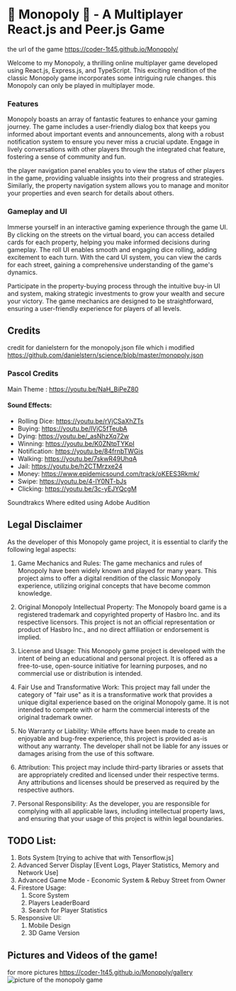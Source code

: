 # 🎲 Monopoly 🎲 - A Multiplayer React.js and Peer.js Game

the url of the game https://coder-1t45.github.io/Monopoly/

Welcome to my Monopoly, a thrilling online multiplayer game developed using React.js, Express.js, and TypeScript. This exciting rendition of the classic Monopoly game incorporates some intriguing rule changes. this Monopoly can only be played in multiplayer mode.

### Features

Monopoly boasts an array of fantastic features to enhance your gaming journey. The game includes a user-friendly dialog box that keeps you informed about important events and announcements, along with a robust notification system to ensure you never miss a crucial update. Engage in lively conversations with other players through the integrated chat feature, fostering a sense of community and fun.

the player navigation panel enables you to view the status of other players in the game, providing valuable insights into their progress and strategies. Similarly, the property navigation system allows you to manage and monitor your properties and even search for details about others.

### Gameplay and UI

Immerse yourself in an interactive gaming experience through the game UI. By clicking on the streets on the virtual board, you can access detailed cards for each property, helping you make informed decisions during gameplay. The roll UI enables smooth and engaging dice rolling, adding excitement to each turn. With the card UI system, you can view the cards for each street, gaining a comprehensive understanding of the game's dynamics.

Participate in the property-buying process through the intuitive buy-in UI and system, making strategic investments to grow your wealth and secure your victory. The game mechanics are designed to be straightforward, ensuring a user-friendly experience for players of all levels.

## Credits

credit for danielstern for the monopoly.json file which i modified
https://github.com/danielstern/science/blob/master/monopoly.json

### Pascol Credits

Main Theme : https://youtu.be/NaH_BiPeZ80

#### Sound Effects:

-   Rolling Dice: https://youtu.be/rVjCSaXhZTs
-   Buying: https://youtu.be/IVjC5fTeubA
-   Dying: https://youtu.be/_asNhzXq72w
-   Winning: https://youtu.be/K0ZNtpTYKpI
-   Notification: https://youtu.be/84frnbTWGis
-   Walking: https://youtu.be/7skwR49UhqA
-   Jail: https://youtu.be/h2CTMrzxe24
-   Money: https://www.epidemicsound.com/track/oKEES3Rkmk/
-   Swipe: https://youtu.be/4-lY0NT-bJs
-   Clicking: https://youtu.be/3c-yEJYQcgM

Soundtrakcs Where edited using Adobe Audition

## Legal Disclaimer

As the developer of this Monopoly game project, it is essential to clarify the following legal aspects:

1. Game Mechanics and Rules: The game mechanics and rules of Monopoly have been widely known and played for many years. This project aims to offer a digital rendition of the classic Monopoly experience, utilizing original concepts that have become common knowledge.

2. Original Monopoly Intellectual Property: The Monopoly board game is a registered trademark and copyrighted property of Hasbro Inc. and its respective licensors. This project is not an official representation or product of Hasbro Inc., and no direct affiliation or endorsement is implied.

3. License and Usage: This Monopoly game project is developed with the intent of being an educational and personal project. It is offered as a free-to-use, open-source initiative for learning purposes, and no commercial use or distribution is intended.

4. Fair Use and Transformative Work: This project may fall under the category of "fair use" as it is a transformative work that provides a unique digital experience based on the original Monopoly game. It is not intended to compete with or harm the commercial interests of the original trademark owner.

5. No Warranty or Liability: While efforts have been made to create an enjoyable and bug-free experience, this project is provided as-is without any warranty. The developer shall not be liable for any issues or damages arising from the use of this software.

6. Attribution: This project may include third-party libraries or assets that are appropriately credited and licensed under their respective terms. Any attributions and licenses should be preserved as required by the respective authors.

7. Personal Responsibility: As the developer, you are responsible for complying with all applicable laws, including intellectual property laws, and ensuring that your usage of this project is within legal boundaries.

## TODO List:

1. Bots System [trying to achive that with Tensorflow.js]
2. Advanced Server Display [Event Logs, Player Statistics, Memory and Network Use]
3. Advanced Game Mode - Economic System & Rebuy Street from Owner
4. Firestore Usage:
    1. Score System
    2. Players LeaderBoard
    3. Search for Player Statistics
5. Responsive UI:
    1. Mobile Design
    2. 3D Game Version

## Pictures and Videos of the game!

for more pictures https://coder-1t45.github.io/Monopoly/gallery
![picture of the monopoly game](https://cdn.discordapp.com/attachments/1005211638191890532/1133681326793433138/7.PNG)

